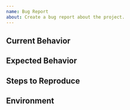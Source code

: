 ```yaml
---
name: Bug Report
about: Create a bug report about the project.
---
```


## Current Behavior

<!-- What is the problem? -->

## Expected Behavior

<!-- What do you expect to happen? -->

## Steps to Reproduce

<!-- How do we reproduce the problem? -->

## Environment

<!-- What is your environment? -->
